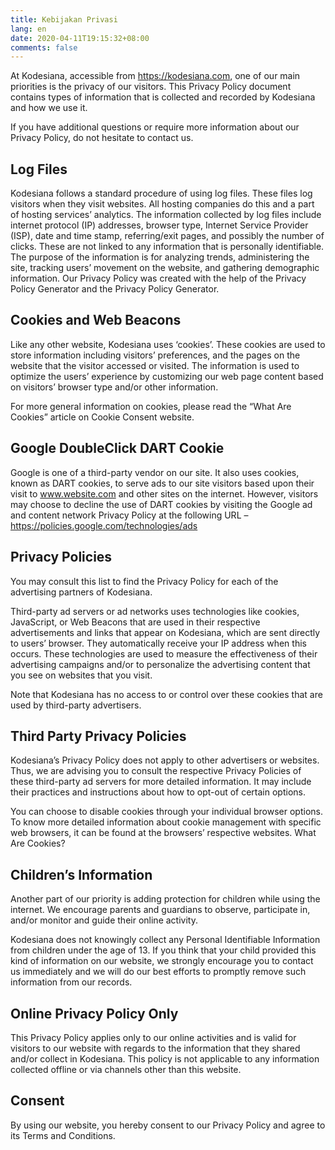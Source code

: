 ```yaml
---
title: Kebijakan Privasi
lang: en
date: 2020-04-11T19:15:32+08:00
comments: false
---
```


At Kodesiana, accessible from <https://kodesiana.com>, one of our main priorities is the privacy of our visitors. This
Privacy Policy document contains types of information that is collected and recorded by Kodesiana and how we use it.

If you have additional questions or require more information about our Privacy Policy, do not hesitate to contact us.

## Log Files

Kodesiana follows a standard procedure of using log files. These files log visitors when they visit websites. All
hosting companies do this and a part of hosting services’ analytics. The information collected by log files include
internet protocol (IP) addresses, browser type, Internet Service Provider (ISP), date and time stamp, referring/exit
pages, and possibly the number of clicks. These are not linked to any information that is personally identifiable. The
purpose of the information is for analyzing trends, administering the site, tracking users’ movement on the website, and
gathering demographic information. Our Privacy Policy was created with the help of the Privacy Policy Generator and the
Privacy Policy Generator.

## Cookies and Web Beacons

Like any other website, Kodesiana uses ‘cookies’. These cookies are used to store information including visitors’
preferences, and the pages on the website that the visitor accessed or visited. The information is used to optimize the
users’ experience by customizing our web page content based on visitors’ browser type and/or other information.

For more general information on cookies, please read the “What Are Cookies” article on Cookie Consent website.

## Google DoubleClick DART Cookie

Google is one of a third-party vendor on our site. It also uses cookies, known as DART cookies, to serve ads to our site
visitors based upon their visit to www.website.com and other sites on the internet. However, visitors may choose to
decline the use of DART cookies by visiting the Google ad and content network Privacy Policy at the following URL –
<https://policies.google.com/technologies/ads>

## Privacy Policies

You may consult this list to find the Privacy Policy for each of the advertising partners of Kodesiana.

Third-party ad servers or ad networks uses technologies like cookies, JavaScript, or Web Beacons that are used in their
respective advertisements and links that appear on Kodesiana, which are sent directly to users’ browser. They
automatically receive your IP address when this occurs. These technologies are used to measure the effectiveness of
their advertising campaigns and/or to personalize the advertising content that you see on websites that you visit.

Note that Kodesiana has no access to or control over these cookies that are used by third-party advertisers.

## Third Party Privacy Policies

Kodesiana’s Privacy Policy does not apply to other advertisers or websites. Thus, we are advising you to consult the
respective Privacy Policies of these third-party ad servers for more detailed information. It may include their
practices and instructions about how to opt-out of certain options.

You can choose to disable cookies through your individual browser options. To know more detailed information about
cookie management with specific web browsers, it can be found at the browsers’ respective websites. What Are Cookies?

## Children’s Information

Another part of our priority is adding protection for children while using the internet. We encourage parents and
guardians to observe, participate in, and/or monitor and guide their online activity.

Kodesiana does not knowingly collect any Personal Identifiable Information from children under the age of 13. If you
think that your child provided this kind of information on our website, we strongly encourage you to contact us
immediately and we will do our best efforts to promptly remove such information from our records.

## Online Privacy Policy Only

This Privacy Policy applies only to our online activities and is valid for visitors to our website with regards to the
information that they shared and/or collect in Kodesiana. This policy is not applicable to any information collected
offline or via channels other than this website.

## Consent

By using our website, you hereby consent to our Privacy Policy and agree to its Terms and Conditions.
